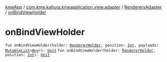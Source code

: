 [kmeApp](../../index.md) / [com.kme.kaltura.kmeapplication.view.adapter](../index.md) / [RenderersAdapter](index.md) / [onBindViewHolder](./on-bind-view-holder.md)

# onBindViewHolder

`fun onBindViewHolder(holder: `[`RendererHolder`](-renderer-holder/index.md)`, position: `[`Int`](https://kotlinlang.org/api/latest/jvm/stdlib/kotlin/-int/index.html)`, payloads: `[`MutableList`](https://kotlinlang.org/api/latest/jvm/stdlib/kotlin.collections/-mutable-list/index.html)`<`[`Any`](https://kotlinlang.org/api/latest/jvm/stdlib/kotlin/-any/index.html)`>): `[`Unit`](https://kotlinlang.org/api/latest/jvm/stdlib/kotlin/-unit/index.html)
`fun onBindViewHolder(holder: `[`RendererHolder`](-renderer-holder/index.md)`, position: `[`Int`](https://kotlinlang.org/api/latest/jvm/stdlib/kotlin/-int/index.html)`): `[`Unit`](https://kotlinlang.org/api/latest/jvm/stdlib/kotlin/-unit/index.html)